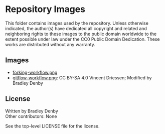 # Repository Images

This folder contains images used by the repository. Unless otherwise indicated,
the author(s) have dedicated all copyright and related and neighboring rights to
these images to the public domain worldwide to the extent possible under law
under the CC0 Public Domain Dedication. These works are distributed without any
warranty.

## Images

* [forking-workflow.png](forking-workflow.png)
* [gitflow-workflow.png](gitflow-workflow.png): CC BY-SA 4.0 Vincent Driessen;
  Modified by Bradley Denby

## License

Written by Bradley Denby  
Other contributors: None

See the top-level LICENSE file for the license.
